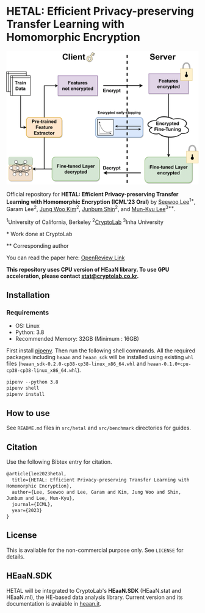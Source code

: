 # HETAL: Efficient Privacy-preserving Transfer Learning with Homomorphic Encryption

![Overall protocol of HETAL](hetal_protocol.png "HETAL")

Official repository for **HETAL: Efficient Privacy-preserving Transfer Learning with Homomorphic Encryption (ICML'23 Oral)** by [Seewoo Lee](https://seewoo5.github.io/)<sup>1*</sup>, Garam Lee<sup>2</sup>, [Jung Woo Kim](https://www.linkedin.com/in/jung-woo-kim-9a522469/)<sup>2</sup>, [Junbum Shin](https://www.linkedin.com/in/junbum-shin-8bb3a3247/)<sup>2</sup>, and [Mun-Kyu Lee](http://ucs.inha.ac.kr/)<sup>3**</sup>.

<sup>1</sup>University of California, Berkeley <sup>2</sup>[CryptoLab](https://www.cryptolab.co.kr/en/home/) <sup>3</sup>Inha University

\* Work done at CryptoLab

** Corresponding author

You can read the paper here: [OpenReview Link](https://openreview.net/forum?id=jJXuL3hQvt)

**This repository uses CPU version of HEaaN library. To use GPU acceleration, please contact stat@cryptolab.co.kr.**


## Installation

### Requirements

* OS: Linux
* Python: 3.8
* Recommended Memory: 32GB (Minimum : 16GB)

First install [pipenv](https://pipenv.pypa.io/en/latest/). Then run the following shell commands.
All the required packages including `heaan` and `heaan_sdk` will be installed using existing `whl` files (`heaan_sdk-0.2.0-cp38-cp38-linux_x86_64.whl` and `heaan-0.1.0+cpu-cp38-cp38-linux_x86_64.whl`).
```
pipenv --python 3.8
pipenv shell
pipenv install
```

## How to use

See `README.md` files in `src/hetal` and `src/benchmark` directories for guides.


## Citation

Use the following Bibtex entry for citation.
```
@article{lee2023hetal,
  title={HETAL: Efficient Privacy-preserving Transfer Learning with Homomorphic Encryption},
  author={Lee, Seewoo and Lee, Garam and Kim, Jung Woo and Shin, Junbum and Lee, Mun-Kyu},
  journal={ICML},
  year={2023}
}
```

## License

This is available for the non-commercial purpose only. See `LICENSE` for details.


## HEaaN.SDK

HETAL will be integrated to CryptoLab's **HEaaN.SDK** (HEaaN.stat and HEaaN.ml), the HE-based data analysis library. Current version and its documentation is avaiable in [heaan.it](https://heaan.it/).

